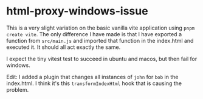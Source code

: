# html-proxy-windows-issue

This is a very slight variation on the basic vanilla vite application using `pnpm create vite`. The only difference I have made is that I have exported a function from `src/main.js` and imported that function in the index.html and executed it. It should all act exactly the same.

I expect the tiny vitest test to succeed in ubuntu and macos, but then fail for windows.

Edit: I added a plugin that changes all instances of `john` for `bob` in the index.html. I think it's this `transformIndexHtml` hook that is causing the problem.
